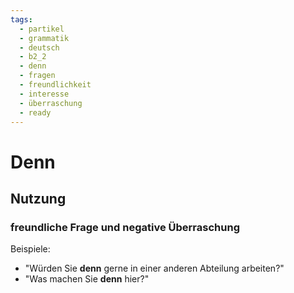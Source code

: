```yaml
---
tags:
  - partikel
  - grammatik
  - deutsch
  - b2_2
  - denn
  - fragen
  - freundlichkeit
  - interesse
  - überraschung
  - ready
---
```


# Denn

## Nutzung

### freundliche Frage und negative Überraschung  

Beispiele:  

- "Würden Sie **denn** gerne in einer anderen Abteilung arbeiten?"  
- "Was machen Sie **denn** hier?"  
